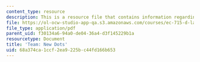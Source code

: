 ```yaml
---
content_type: resource
description: This is a resource file that contains information regarding new dots.
file: https://ol-ocw-studio-app-qa.s3.amazonaws.com/courses/ec-715-d-lab-disseminating-innovations-for-the-common-good-spring-2007/68a374ca1ccf2ea9225bc44fd166b653_MITEC_715S07_new_dots.pdf
file_type: application/pdf
parent_uid: f30134a6-94a0-de04-36a4-d3f145229b1a
resourcetype: Document
title: 'Team: New Dots'
uid: 68a374ca-1ccf-2ea9-225b-c44fd166b653
---
```

